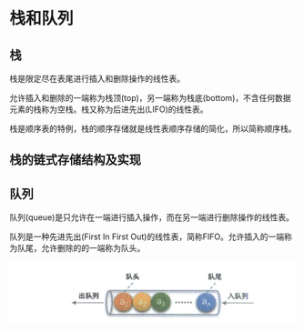 # 栈和队列

## 栈
栈是限定尽在表尾进行插入和删除操作的线性表。

允许插入和删除的一端称为栈顶(top)，另一端称为栈底(bottom)，不含任何数据元素的栈称为空栈。栈又称为后进先出(LIFO)的线性表。

栈是顺序表的特例，栈的顺序存储就是线性表顺序存储的简化，所以简称顺序栈。


## 栈的链式存储结构及实现

### 




## 队列

队列(queue)是只允许在一端进行插入操作，而在另一端进行删除操作的线性表。

队列是一种先进先出(First In First Out)的线性表，简称FIFO。允许插入的一端称为队尾，允许删除的的一端称为队头。

![alt text](image.png)

